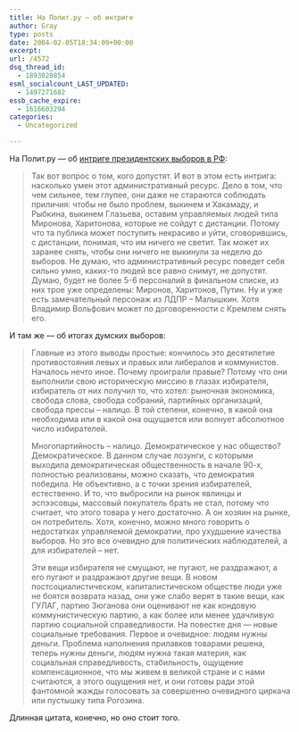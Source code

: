```yaml
---
title: На Полит.ру — об интриге
author: Gray
type: posts
date: 2004-02-05T18:34:09+00:00
excerpt:
url: /4572
dsq_thread_id:
  - 1893028854
esml_socialcount_LAST_UPDATED:
  - 1497271682
essb_cache_expire:
  - 1616603294
categories:
  - Uncategorized

---
```








На Полит.ру &#8212; об <a href="http://www.polit.ru/news/2004/02/05/val.html" target="_blank">интриге президентских выборов в РФ</a>:

> Так вот вопрос о том, кого допустят. И вот в этом есть интрига: насколько умен этот административный ресурс. Дело в том, что чем сильнее, тем глупее, они даже не стараются соблюдать приличия: чтобы не было проблем, выкинем и Хакамаду, и Рыбкина, выкинем Глазьева, оставим управляемых людей типа Миронова, Харитонова, которые не сойдут с дистанции. Потому что та публика может поступить некрасиво и уйти, сговорившись, с дистанции, понимая, что им ничего не светит. Так может их заранее снять, чтобы они ничего не выкинули за неделю до выборов. Не думаю, что административный ресурс поведет себя сильно умно, каких-то людей все равно снимут, не допустят. Думаю, будет не более 5-6 персоналий в финальном списке, из них трое уже определены: Миронов, Харитонов, Путин. Ну и уже есть замечательный персонаж из ЛДПР &#8211; Малышкин. Хотя Владимир Вольфович может по договоренности с Кремлем снять его.

И там же &#8212; об итогах думских выборов:

> Главные из этого выводы простые: кончилось это десятилетие противостояния левых и правых или либералов и коммунистов. Началось нечто иное. Почему проиграли правые? Потому что они выполнили свою историческую миссию в глазах избирателя, избиратель от них получил то, что хотел: рыночная экономика, свобода слова, свобода собраний, партийных организаций, свобода прессы &#8211; налицо. В той степени, конечно, в какой она необходима или в какой она ощущается или волнует абсолютное число избирателей.
> 
> Многопартийность &#8211; налицо. Демократическое у нас общество? Демократическое. В данном случае лозунги, с которыми выходила демократическая общественность в начале 90-х, полностью реализованы, можно сказать, что демократия победила. Не объективно, а с точки зрения избирателей, естественно. И то, что выбросили на рынок явлинцы и эспээсовцы, массовый покупатель брать не стал, потому что считает, что этого товара у него достаточно. А он хозяин на рынке, он потребитель. Хотя, конечно, можно много говорить о недостатках управляемой демократии, про ухудшение качества выборов. Но это все очевидно для политических наблюдателей, а для избирателей &#8211; нет.
> 
> Эти вещи избирателя не смущают, не пугают, не раздражают, а его пугают и раздражают другие вещи. В новом постсоциалистическом, капиталистическом обществе люди уже не боятся возврата назад, они уже слабо верят в такие вещи, как ГУЛАГ, партию Зюганова они оценивают не как кондовую коммунистическую партию, а как более или менее удачливую партию социальной справедливости. На повестке дня &#8212; новые социальные требования. Первое и очевидное: людям нужны деньги. Проблема наполнения прилавков товарами решена, теперь нужны деньги, людям нужна такая материя, как социальная справедливость, стабильность, ощущение компенсационное, что мы живем в великой стране и с нами считаются, а этого ощущения нет, и они готовы ради этой фантомной жажды голосовать за совершенно очевидного циркача или пустышку типа Рогозина.

Длинная цитата, конечно, но оно стоит того.